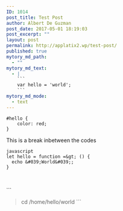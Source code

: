 ```yaml
---
ID: 1014
post_title: Test Post
author: Albert De Guzman
post_date: 2017-05-01 18:19:03
post_excerpt: ""
layout: post
permalink: http://applatix2.wp/test-post/
published: true
mytory_md_path:
  - ""
mytory_md_text:
  - |
    ```
    var hello = 'world';
    ```
mytory_md_mode:
  - text
---
```

<pre><code class="css">#hello {
    color: red;
}
</code></pre>

<p>This is a break inbetween the codes</p>

<p><code>javascript
let hello = function =&amp;gt; () {
  echo &amp;#039;World&amp;#039;;
}</code></p>

<p><br /></p>

<p>```</p>

<blockquote>
  <p>cd /home/hello/world
  ```</p>
</blockquote>